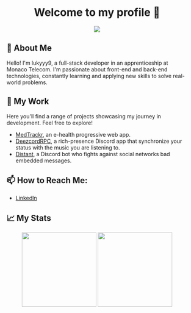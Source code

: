 <div align="center">
  <h1>Welcome to my profile 👋</h1>
</div>

<div align="center">
  <img style="margin: auto;" src="https://cdn.discordapp.com/attachments/836225308565962752/1214509112428204103/p74Id7NGhOB9jWVCJlBrCHFuTBBKOdyMdReNXOcB.png?ex=65f95ec0&is=65e6e9c0&hm=687cb9695a9c6550e2b7604b87953c1a1b67d0f4c8e3d5b83bb2abaebb84b051&"/>
</div>

<div style="margin: 15px;">
  <h2>🚀 About Me</h2>
  <p>Hello! I'm lukyyy9, a full-stack developer in an apprenticeship at Monaco Telecom. I'm passionate about front-end and back-end technologies, constantly learning and applying new skills to solve real-world problems.</p>

  <h2>🎯 My Work</h2>
  <p>Here you'll find a range of projects showcasing my journey in development. Feel free to explore!</p>
  
  - [MedTrackr](https://github.com/lukyyy9/medtrackr-fe), an e-health progressive web app.
  - [DeezcordRPC](https://github.com/lukyyy9/DeezcordRPC), a rich-presence Discord app that synchronize your status with the music you are listening to.
  - [Distant](https://github.com/lukyyy9/Distant-Bot), a Discord bot who fights against social networks bad embedded messages.
  

  <h2>📫 How to Reach Me:</h2>
  
  - [LinkedIn](https://www.linkedin.com/in/lucas-buonocore-421580214)

  <h2>📈 My Stats</h2>

<div align="center">
  <img style="height:195px;" src="https://github-readme-stats.vercel.app/api/?username=lukyyy9"/>
  <img style="height:195px;" src="https://github-readme-stats.vercel.app/api/top-langs/?username=lukyyy9&layout=donut"/>
</div>
